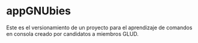 # appGNUbies
Este es el versionamiento de un proyecto para el aprendizaje de comandos en consola creado por candidatos a miembros GLUD. 
